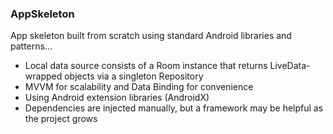 ### AppSkeleton
App skeleton built from scratch using standard Android libraries and patterns...

- Local data source consists of a Room instance that returns LiveData-wrapped objects via a singleton Repository
- MVVM for scalability and Data Binding for convenience
- Using Android extension libraries (AndroidX)
- Dependencies are injected manually, but a framework may be helpful as the project grows
